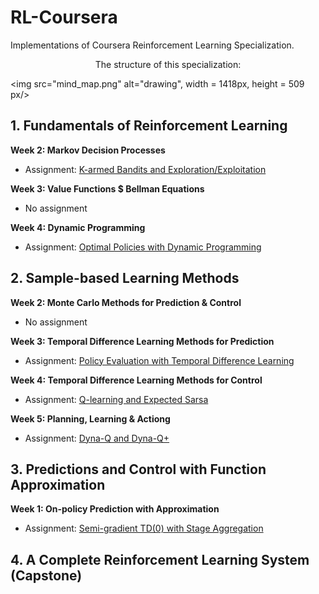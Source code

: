 # RL-Coursera
Implementations of Coursera Reinforcement Learning Specialization.

<center>The structure of this specialization:</center>

<img src="mind_map.png" alt="drawing", width = 1418px, height = 509 px/>



## 1. Fundamentals of Reinforcement Learning

**Week 2: Markov Decision Processes**

* Assignment: [K-armed Bandits and Exploration/Exploitation](C1-Fundamentals/k-armed-bandit)

**Week 3: Value Functions $ Bellman Equations**

* No assignment

**Week 4: Dynamic Programming**

* Assignment: [Optimal Policies with Dynamic Programming](C1-Fundamentals/Dynamic-Programming)


## 2. Sample-based Learning Methods

**Week 2: Monte Carlo Methods for Prediction & Control**

* No assignment

**Week 3: Temporal Difference Learning Methods for Prediction**

* Assignment: [Policy Evaluation with Temporal Difference Learning](C2-Sample_based/TD-prediction)

**Week 4: Temporal Difference Learning Methods for Control**

* Assignment: [Q-learning and Expected Sarsa](C2-Sample_based/Sarsa_Qlearning)

**Week 5: Planning, Learning & Actiong**

* Assignment: [Dyna-Q and Dyna-Q+](C2-Sample_based/Dyna_Q&Dyna_Q+)


## 3. Predictions and Control with Function Approximation
**Week 1: On-policy Prediction with Approximation**

* Assignment: [Semi-gradient TD(0) with Stage Aggregation](C3-Function_Approximation/Semi_Gradient_TD)


## 4. A Complete Reinforcement Learning System (Capstone)
